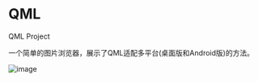 # QML
QML Project

一个简单的图片浏览器，展示了QML适配多平台(桌面版和Android版)的方法。

![image](https://github.com/user-attachments/assets/39ba744e-c6ec-4a6e-bb36-997d33561c34)

